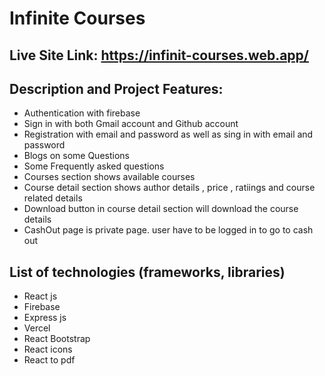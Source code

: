 # Infinite Courses

## Live Site Link: https://infinit-courses.web.app/

## Description and Project Features:

* Authentication with firebase
* Sign in with both Gmail account and Github account
* Registration with email and password as well as sing in with email and password
* Blogs on some Questions
* Some Frequently asked questions
* Courses section shows available courses
* Course detail section shows author details , price , ratiings and course related details
* Download button in course detail section will download the course details
* CashOut page is private page. user have to be logged in to go to cash out

## List of technologies (frameworks, libraries)

* React js
* Firebase
* Express js
* Vercel
* React Bootstrap
* React icons
* React to pdf
